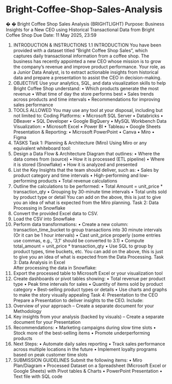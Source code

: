 # Bright-Coffee-Shop-Sales-Analysis
�
� Bright Coffee Shop Sales Analysis (BRIGHTLIGHT) 
Purpose: Business Insights for a New CEO using Historical Transactional Data from 
Bright Coffee Shop 
Due Date: 11 May 2025, 23:59 
1. INTRODUCTION & INSTRUCTIONS 
1.1 INTRODUCTION 
You have been provided with a dataset titled “Bright Coffee Shop Sales”, which captures 
daily transactional information from a coffee shop. 
The business has recently appointed a new CEO whose mission is to grow the company’s 
revenue and improve product performance. Your role, as a Junior Data Analyst, is to extract 
actionable insights from historical data and prepare a presentation to assist the CEO in 
decision-making. 
2. OBJECTIVE 
Use your analytics, SQL, and data visualization skills to help Bright Coffee Shop 
understand: 
• Which products generate the most revenue 
•  What time of day the store performs best 
• Sales trends across products and time intervals 
• Recommendations for improving sales performance 
3. TOOLS ALLOWED 
You may use any tool at your disposal, including but not limited to: 
Coding Platforms: 
• Microsoft SQL Server 
• Databricks 
• DBeaver 
• SQL Developer 
• Google BigQuery 
• MySQL Workbench 
Data Visualization: 
• Microsoft Excel 
• Power BI 
• Tableau 
• Google Sheets 
Presentation & Reporting: 
• Microsoft PowerPoint 
• Canva 
• Miro 
• Figma 
4. TASKS 
Task 1: Planning & Architecture (Miro) 
Using Miro or any equivalent whiteboard tool: 
1. Design a Data Flow & Architecture Diagram that outlines: 
• Where the data comes from (source) 
• How it is processed (ETL pipeline) 
• Where it is stored (Snowflake) 
• How it is analyzed and presented 
2. List the Key Insights that the team should deliver, such as: 
• Sales by product category and time intervals 
• High-performing and low-performing products 
• Total revenue calculations 
3. Outline the calculations to be performed: 
•  Total Amount = unit_price * transaction_qty 
• Grouping by 30-minute time intervals 
• Total units sold by product type or detail 
You can add on the above, this is just to give you an idea of what is expected from the Miro 
planning. 
Task 2: Data Processing in Snowflake 
1. Convert the provided Excel data to CSV. 
2. Load the CSV into Snowflake 
3. Perform data transformations: 
• Create a new column: transaction_time_bucket to group transactions into 30
minute intervals (Or it can be 1 hour intervals) 
• Cast unit_price properly (some entries use commas, e.g., '3,1' should be converted 
to 3.1) 
• Compute total_amount = unit_price * transaction_qty 
• Use SQL to group by product types, time buckets, etc. 
You can add on the above, this is just to give you an idea of what is expected from the Data 
Processing. 
Task 3: Data Analysis in Excel  
After processing the data in Snowflake: 
1. Export the processed table to Microsoft Excel or your visualization tool 
2. Create dashboards or pivot tables showing: 
• Total revenue per product type 
• Peak time intervals for sales 
• Quantity of items sold by product category 
• Best-selling product types or details 
• Use charts and graphs to make the story visually appealing 
Task 4: Presentation to the CEO 
Prepare a Presentation to deliver insights to the CEO. Include: 
1. Overview of your approach – Create a separate document for your Methodology 
2. Key insights from your analysis (backed by visuals) – Create a separate document for 
your Presentation 
3. Recommendations: 
• Marketing campaigns during slow time slots 
• Stock more of the best-selling items 
• Promote underperforming products 
4. Next Steps: 
• Automate daily sales reporting 
• Track sales performance across multiple locations in the future 
• Implement loyalty programs based on peak customer time slots 
5. SUBMISSION GUIDELINES 
Submit the following items: 
• Miro Plan/Diagram 
• Processed Dataset on a Spreadsheet (Microsoft Excel or Google Sheets) with Pivot 
tables & Charts 
• PowerPoint Presentation 
• Text file with SQL code 
   
